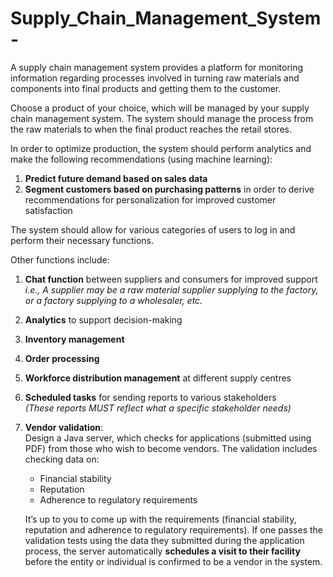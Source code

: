# Supply_Chain_Management_System-
A supply chain management system provides a platform for monitoring information regarding processes involved in turning raw materials and components into final products and getting them to the customer.

Choose a product of your choice, which will be managed by your supply chain management system. The system should manage the process from the raw materials to when the final product reaches the retail stores.

In order to optimize production, the system should perform analytics and make the following recommendations (using machine learning):

1. **Predict future demand based on sales data**
2. **Segment customers based on purchasing patterns** in order to derive recommendations for personalization for improved customer satisfaction

The system should allow for various categories of users to log in and perform their necessary functions.

Other functions include:

1. **Chat function** between suppliers and consumers for improved support  
   _i.e., A supplier may be a raw material supplier supplying to the factory, or a factory supplying to a wholesaler, etc._
2. **Analytics** to support decision-making
3. **Inventory management**
4. **Order processing**
5. **Workforce distribution management** at different supply centres
6. **Scheduled tasks** for sending reports to various stakeholders  
   _(These reports MUST reflect what a specific stakeholder needs)_
7. **Vendor validation**:  
   Design a Java server, which checks for applications (submitted using PDF) from those who wish to become vendors. The validation includes checking data on:
   - Financial stability
   - Reputation
   - Adherence to regulatory requirements

   It’s up to you to come up with the requirements (financial stability, reputation and adherence to regulatory requirements). If one passes the validation tests using the data they submitted during the application process, the server automatically **schedules a visit to their facility** before the entity or individual is confirmed to be a vendor in the system.


